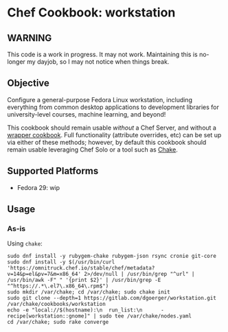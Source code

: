 # Chef Cookbook: workstation

## WARNING

This code is a work in progress. It may not work. Maintaining this is no-longer
my dayjob, so I may not notice when things break.

## Objective

Configure a general-purpose Fedora Linux workstation, including everything from
common desktop applications to development libraries for university-level
courses, machine learning, and beyond!

This cookbook should remain usable *without* a Chef Server, and without a
[wrapper cookbook](https://blog.chef.io/2017/02/14/writing-wrapper-cookbooks/).
Full functionality (attribute overrides, etc) can be set up via either of these
methods; however, by default this cookbook should remain usable leveraging Chef
Solo or a tool such as [Chake](https://github.com/terceiro/chake).

## Supported Platforms

- Fedora 29: wip

## Usage

### As-is

Using `chake`:

```
sudo dnf install -y rubygem-chake rubygem-json rsync cronie git-core
sudo dnf install -y $(/usr/bin/curl 'https://omnitruck.chef.io/stable/chef/metadata?v=14&p=el&pv=7&m=x86_64' 2>/dev/null | /usr/bin/grep "^url" | /usr/bin/awk -F" " '{print $2}' | /usr/bin/grep -E "^https://.*\.el7\.x86_64\.rpm$")
sudo mkdir /var/chake; cd /var/chake; sudo chake init
sudo git clone --depth=1 https://gitlab.com/dgoerger/workstation.git /var/chake/cookbooks/workstation
echo -e "local://$(hostname):\n  run_list:\n      - recipe[workstation::gnome]" | sudo tee /var/chake/nodes.yaml
cd /var/chake; sudo rake converge
```
